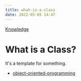 ```yaml
---
title: what-is-a-class
date: 2022-05-05 14:47
---
```


[Knowledge](Knowledge.md)

# What is a Class?

It's a template for something.

-   [object-oriented-programming](object-oriented-programming.md)
